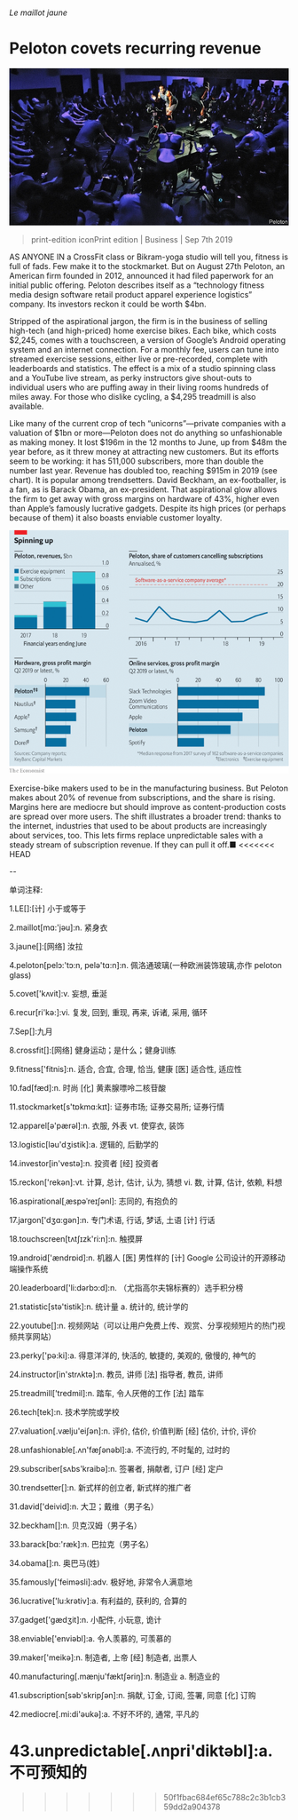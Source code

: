 ###### Le maillot jaune

# Peloton covets recurring revenue 

![image](images/20190907_wbp502.jpg) 

> print-edition iconPrint edition | Business | Sep 7th 2019 

AS ANYONE IN a CrossFit class or Bikram-yoga studio will tell you, fitness is full of fads. Few make it to the stockmarket. But on August 27th Peloton, an American firm founded in 2012, announced it had filed paperwork for an initial public offering. Peloton describes itself as a “technology fitness media design software retail product apparel experience logistics” company. Its investors reckon it could be worth $4bn. 

Stripped of the aspirational jargon, the firm is in the business of selling high-tech (and high-priced) home exercise bikes. Each bike, which costs $2,245, comes with a touchscreen, a version of Google’s Android operating system and an internet connection. For a monthly fee, users can tune into streamed exercise sessions, either live or pre-recorded, complete with leaderboards and statistics. The effect is a mix of a studio spinning class and a YouTube live stream, as perky instructors give shout-outs to individual users who are puffing away in their living rooms hundreds of miles away. For those who dislike cycling, a $4,295 treadmill is also available. 

Like many of the current crop of tech “unicorns”—private companies with a valuation of $1bn or more—Peloton does not do anything so unfashionable as making money. It lost $196m in the 12 months to June, up from $48m the year before, as it threw money at attracting new customers. But its efforts seem to be working: it has 511,000 subscribers, more than double the number last year. Revenue has doubled too, reaching $915m in 2019 (see chart). It is popular among trendsetters. David Beckham, an ex-footballer, is a fan, as is Barack Obama, an ex-president. That aspirational glow allows the firm to get away with gross margins on hardware of 43%, higher even than Apple’s famously lucrative gadgets. Despite its high prices (or perhaps because of them) it also boasts enviable customer loyalty. 

![image](images/20190907_WBC675.png) 

Exercise-bike makers used to be in the manufacturing business. But Peloton makes about 20% of revenue from subscriptions, and the share is rising. Margins here are mediocre but should improve as content-production costs are spread over more users. The shift illustrates a broader trend: thanks to the internet, industries that used to be about products are increasingly about services, too. This lets firms replace unpredictable sales with a steady stream of subscription revenue. If they can pull it off.■ 
<<<<<<< HEAD

-- 

 单词注释:

1.LE[]:[计] 小于或等于 

2.maillot[mɑ:'jәu]:n. 紧身衣 

3.jaune[]:[网络] 汝拉 

4.peloton[pelɔ:'tɔ:n, pelә'tɑ:n]:n. 佩洛通玻璃(一种欧洲装饰玻璃,亦作 peloton glass) 

5.covet['kʌvit]:v. 妄想, 垂涎 

6.recur[ri'kә:]:vi. 复发, 回到, 重现, 再来, 诉诸, 采用, 循环 

7.Sep[]:九月 

8.crossfit[]:[网络] 健身运动；是什么；健身训练 

9.fitness['fitnis]:n. 适合, 合宜, 合理, 恰当, 健康 [医] 适合性, 适应性 

10.fad[fæd]:n. 时尚 [化] 黄素腺嘌呤二核苷酸 

11.stockmarket[s'tɒkmɑ:kɪt]: 证券市场; 证券交易所; 证券行情 

12.apparel[ә'pærәl]:n. 衣服, 外表 vt. 使穿衣, 装饰 

13.logistic[lәu'dʒistik]:a. 逻辑的, 后勤学的 

14.investor[in'vestә]:n. 投资者 [经] 投资者 

15.reckon['rekәn]:vt. 计算, 总计, 估计, 认为, 猜想 vi. 数, 计算, 估计, 依赖, 料想 

16.aspirational[ˌæspəˈreɪʃənl]: 志同的, 有抱负的 

17.jargon['dʒɑ:gәn]:n. 专门术语, 行话, 梦话, 土语 [计] 行话 

18.touchscreen[tʌtʃɪzk'ri:n]:n. 触摸屏 

19.android['ændrɒid]:n. 机器人 [医] 男性样的 [计] Google 公司设计的开源移动端操作系统 

20.leaderboard['li:dərbɔ:d]:n. （尤指高尔夫锦标赛的）选手积分榜 

21.statistic[stә'tistik]:n. 统计量 a. 统计的, 统计学的 

22.youtube[]:n. 视频网站（可以让用户免费上传、观赏、分享视频短片的热门视频共享网站） 

23.perky['pә:ki]:a. 得意洋洋的, 快活的, 敏捷的, 美观的, 傲慢的, 神气的 

24.instructor[in'strʌktә]:n. 教员, 讲师 [法] 指导者, 教员, 讲师 

25.treadmill['tredmil]:n. 踏车, 令人厌倦的工作 [法] 踏车 

26.tech[tek]:n. 技术学院或学校 

27.valuation[.vælju'eiʃәn]:n. 评价, 估价, 价值判断 [经] 估价, 计价, 评价 

28.unfashionable[.ʌn'fæʃәnәbl]:a. 不流行的, 不时髦的, 过时的 

29.subscriber[sʌbs'kraibә]:n. 签署者, 捐献者, 订户 [经] 定户 

30.trendsetter[]:n. 新式样的创立者, 新式样的推广者 

31.david['deivid]:n. 大卫；戴维（男子名） 

32.beckham[]:n. 贝克汉姆（男子名） 

33.barack[bɑ:'ræk]:n. 巴拉克（男子名） 

34.obama[]:n. 奥巴马(姓) 

35.famously['feimәsli]:adv. 极好地, 非常令人满意地 

36.lucrative['lu:krәtiv]:a. 有利益的, 获利的, 合算的 

37.gadget['gædʒit]:n. 小配件, 小玩意, 诡计 

38.enviable['enviәbl]:a. 令人羡慕的, 可羡慕的 

39.maker['meikә]:n. 制造者, 上帝 [经] 制造者, 出票人 

40.manufacturing[.mænju'fæktʃәriŋ]:n. 制造业 a. 制造业的 

41.subscription[sәb'skripʃәn]:n. 捐献, 订金, 订阅, 签署, 同意 [化] 订购 

42.mediocre[.mi:di'әukә]:a. 不好不坏的, 通常, 平凡的 

43.unpredictable[.ʌnpri'diktәbl]:a. 不可预知的 
=======
>>>>>>> 50f1fbac684ef65c788c2c3b1cb359dd2a904378

